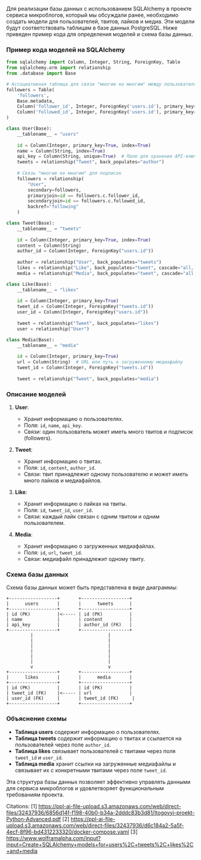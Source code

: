 Для реализации базы данных с использованием SQLAlchemy в проекте сервиса микроблогов, который мы обсуждали ранее, необходимо создать модели для пользователей, твитов, лайков и медиа. Эти модели будут соответствовать таблицам в базе данных PostgreSQL. Ниже приведен пример кода для определения моделей и схема базы данных.

### Пример кода моделей на SQLAlchemy

```python
from sqlalchemy import Column, Integer, String, ForeignKey, Table
from sqlalchemy.orm import relationship
from .database import Base

# Ассоциативная таблица для связи "многие ко многим" между пользователями и их подписками
followers = Table(
    'followers',
    Base.metadata,
    Column('follower_id', Integer, ForeignKey('users.id'), primary_key=True),
    Column('followed_id', Integer, ForeignKey('users.id'), primary_key=True)
)

class User(Base):
    __tablename__ = "users"
    
    id = Column(Integer, primary_key=True, index=True)
    name = Column(String, index=True)
    api_key = Column(String, unique=True)  # Поле для хранения API-ключа
    tweets = relationship("Tweet", back_populates="author")
    
    # Связь "многие ко многим" для подписок
    followers = relationship(
        "User",
        secondary=followers,
        primaryjoin=id == followers.c.follower_id,
        secondaryjoin=id == followers.c.followed_id,
        backref="following"
    )

class Tweet(Base):
    __tablename__ = "tweets"
    
    id = Column(Integer, primary_key=True, index=True)
    content = Column(String)
    author_id = Column(Integer, ForeignKey("users.id"))
    
    author = relationship("User", back_populates="tweets")
    likes = relationship("Like", back_populates="tweet", cascade="all, delete-orphan")
    media = relationship("Media", back_populates="tweet", cascade="all, delete-orphan")

class Like(Base):
    __tablename__ = "likes"
    
    id = Column(Integer, primary_key=True)
    tweet_id = Column(Integer, ForeignKey("tweets.id"))
    user_id = Column(Integer, ForeignKey("users.id"))
    
    tweet = relationship("Tweet", back_populates="likes")
    user = relationship("User")

class Media(Base):
    __tablename__ = "media"
    
    id = Column(Integer, primary_key=True)
    url = Column(String)  # URL или путь к загруженному медиафайлу
    tweet_id = Column(Integer, ForeignKey("tweets.id"))
    
    tweet = relationship("Tweet", back_populates="media")
```

### Описание моделей

1. **User**: 
   - Хранит информацию о пользователях.
   - Поля: `id`, `name`, `api_key`.
   - Связи: один пользователь может иметь много твитов и подписок (followers).

2. **Tweet**: 
   - Хранит информацию о твитах.
   - Поля: `id`, `content`, `author_id`.
   - Связи: твит принадлежит одному пользователю и может иметь много лайков и медиафайлов.

3. **Like**: 
   - Хранит информацию о лайках на твиты.
   - Поля: `id`, `tweet_id`, `user_id`.
   - Связи: каждый лайк связан с одним твитом и одним пользователем.

4. **Media**: 
   - Хранит информацию о загруженных медиафайлах.
   - Поля: `id`, `url`, `tweet_id`.
   - Связи: медиафайл принадлежит одному твиту.

### Схема базы данных

Схема базы данных может быть представлена в виде диаграммы:

```
+------------------+       +------------------+
|      users       |       |      tweets      |
+------------------+       +------------------+
| id (PK)          |<----- | id (PK)          |
| name             |       | content          |
| api_key          |       | author_id (FK)   |
+------------------+       +------------------+
         |                            |
         |                            |
         |                            |
         |                            |
         |                            |
         |                            |
         v                            v
+------------------+       +------------------+
|      likes       |       |      media       |
+------------------+       +------------------+
| id (PK)          |       | id (PK)          |
| tweet_id (FK)    |<----- | url              |
| user_id (FK)     |       | tweet_id (FK)     |
+------------------+       +------------------+
```

### Объяснение схемы

- **Таблица users** содержит информацию о пользователях.
- **Таблица tweets** содержит информацию о твитах и ссылается на пользователей через поле `author_id`.
- **Таблица likes** связывает пользователей с твитами через поля `tweet_id` и `user_id`.
- **Таблица media** хранит ссылки на загруженные медиафайлы и связывает их с конкретными твитами через поле `tweet_id`.

Эта структура базы данных позволяет эффективно управлять данными для сервиса микроблогов и удовлетворяет функциональным требованиям проекта.

Citations:
[1] https://ppl-ai-file-upload.s3.amazonaws.com/web/direct-files/32437936/6856d14f-f198-40b0-b34a-2dddc83b3d81/Itogovyi-proekt-Python-Advanced.pdf
[2] https://ppl-ai-file-upload.s3.amazonaws.com/web/direct-files/32437936/d6c184a2-5a5f-4ecf-8f96-bd4312233320/docker-compose.yaml
[3] https://www.wolframalpha.com/input?input=Create+SQLAlchemy+models+for+users%2C+tweets%2C+likes%2C+and+media